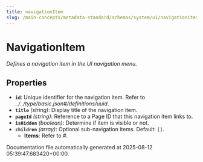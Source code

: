 ```yaml
---
title: navigationItem
slug: /main-concepts/metadata-standard/schemas/system/ui/navigationitem
---
```


# NavigationItem

*Defines a navigation item in the UI navigation menu.*

## Properties

- **`id`**: Unique identifier for the navigation item. Refer to *../../type/basic.json#/definitions/uuid*.
- **`title`** *(string)*: Display title of the navigation item.
- **`pageId`** *(string)*: Reference to a Page ID that this navigation item links to.
- **`isHidden`** *(boolean)*: Determine if item is visible or not.
- **`children`** *(array)*: Optional sub-navigation items. Default: `[]`.
  - **Items**: Refer to *#*.


Documentation file automatically generated at 2025-08-12 05:39:47.683420+00:00.

